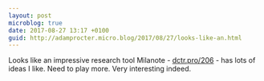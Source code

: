 ```yaml
---
layout: post
microblog: true
date: 2017-08-27 13:17 +0100
guid: http://adamprocter.micro.blog/2017/08/27/looks-like-an.html
---
```

Looks like an impressive research tool Milanote - [dctr.pro/206](http://dctr.pro/206) - has lots of ideas I like. Need to play more. Very interesting indeed. 
